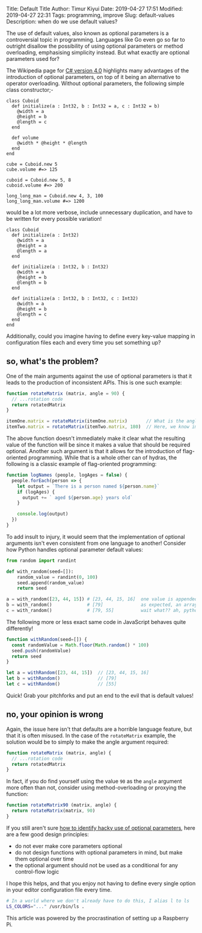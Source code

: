 Title: Default Title
Author: Timur Kiyui
Date: 2019-04-27 17:51
Modified: 2019-04-27 22:31
Tags: programming, improve
Slug: default-values
Description: when do we use default values? 

The use of default values, also known as optional parameters is a controversial topic in programming. Languages like Go even go so far to outright disallow the possibility of using optional parameters or method overloading, emphasising simplicity instead. But what exactly are optional parameters used for?

The Wikipedia page for [C# version 4.0](https://en.wikipedia.org/wiki/C_Sharp_4.0#Optional_parameters_and_named_arguments) highlights many advantages of the introduction of optional parameters, on top of it being an alternative to operator overloading. Without optional parameters, the following simple class constructor;-
```crystal
class Cuboid
  def initialize(a : Int32, b : Int32 = a, c : Int32 = b)
    @width = a
    @height = b
    @length = c
  end

  def volume
    @width * @height * @length
  end
end

cube = Cuboid.new 5
cube.volume #=> 125

cuboid = Cuboid.new 5, 8
cuboid.volume #=> 200

long_long_man = Cuboid.new 4, 3, 100
long_long_man.volume #=> 1200
```
would be a lot more verbose, include unnecessary duplication, and have to be written for every possible variation!
```crystal
class Cuboid  
  def initialize(a : Int32)
    @width = a
    @height = a
    @length = a
  end
  
  def initialize(a : Int32, b : Int32)
    @width = a
    @height = b
    @length = b
  end
  
  def initialize(a : Int32, b : Int32, c : Int32)
    @width = a
    @height = b
    @length = c
  end
end
```
Additionally, could you imagine having to define every key-value mapping in configuration files each and every time you set something up?

## so, what's the problem?

One of the main arguments against the use of optional parameters is that it leads to the production of inconsistent APIs. This is one such example:
```javascript
function rotateMatrix (matrix, angle = 90) {
  // ...rotation code
  return rotatedMatrix
}

itemOne.matrix = rotateMatrix(itemOne.matrix)       // What is the angle of the rotation?
itemTwo.matrix = rotateMatrix(itemTwo.matrix, 180)  // Here, we know immediately
```
The above function doesn't immediately make it clear what the resulting value of the function will be since it makes a value that should be required optional. Another such argument is that it allows for the introduction of flag-oriented programming. While that is a whole other can of hydras, the following is a classic example of flag-oriented programming:
```javascript
function logNames (people, logAges = false) {
  people.forEach(person => {
    let output = `There is a person named ${person.name}`
    if (logAges) {
      output += ` aged ${person.age} years old`
    }

    console.log(output)
  })
}
```
To add insult to injury, it would seem that the implementation of optional arguments isn't even consistent from one language to another! Consider how Python handles optional parameter default values:
```python
from random import randint

def with_random(seed=[]):
    random_value = randint(0, 100)
    seed.append(random_value)
    return seed

a = with_random([23, 44, 15]) # [23, 44, 15, 16]  one value is appended to the array
b = with_random()             # [79]              as expected, an array with length 1
c = with_random()             # [79, 55]          wait what?? ah, python
```
The following more or less exact same code in JavaScript behaves quite differently!
```javascript
function withRandom(seed=[]) {
  const randomValue = Math.floor(Math.random() * 100)
  seed.push(randomValue)
  return seed
}

let a = withRandom([23, 44, 15])  // [23, 44, 15, 16]
let b = withRandom()              // [79]
let c = withRandom()              // [55]

```
Quick! Grab your pitchforks and put an end to the evil that is default values!

## no, your opinion is wrong

Again, the issue here isn't that defaults are a horrible language feature, but that it is often misused. In the case of the `rotateMatrix` example, the solution would be to simply to make the angle argument required:
```javascript
function rotateMatrix (matrix, angle) {
  // ...rotation code
  return rotatedMatrix
}
```
In fact, if you do find yourself using the value `90` as the `angle` argument more often than not, consider using method-overloading or proxying the function:
```javascript
function rotateMatrix90 (matrix, angle) {
  return rotateMatrix(matrix, 90)
}
```

If you still aren't sure [how to identify hacky use of optional parameters](/identifying-hacks.html), here are a few good design principles:

- do not ever make core parameters optional
- do not design functions with optional parameters in mind, but make them optional over time
- the optional argument should not be used as a conditional for any control-flow logic

I hope this helps, and that you enjoy not having to define every single option in your editor configuration file every time.

```bash
# In a world where we don't already have to do this, I alias l to ls
LS_COLORS="..." /usr/bin/ls .
```

This article was powered by the procrastination of setting up a Raspberry Pi.
